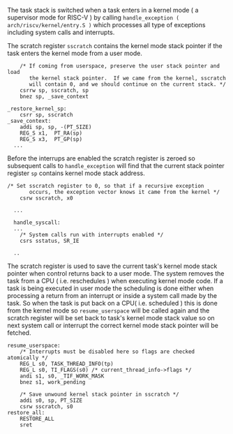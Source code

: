 
The task stack is switched when a task enters in a kernel mode ( a supervisor mode for RISC-V ) by calling ```handle_exception ( arch/riscv/kernel/entry.S )``` which processes all type of exceptions including system calls and interrupts.

The scratch register ```sscratch``` contains the kernel mode stack pointer if the task enters the kernel mode from a user mode.

```
	/* If coming from userspace, preserve the user stack pointer and load
	   the kernel stack pointer.  If we came from the kernel, sscratch
	   will contain 0, and we should continue on the current stack. */
	csrrw sp, sscratch, sp
	bnez sp, _save_context

_restore_kernel_sp:
	csrr sp, sscratch
_save_context:
	addi sp, sp, -(PT_SIZE)
	REG_S x1,  PT_RA(sp)
	REG_S x3,  PT_GP(sp)
  ...
```

Before the interrups are enabled the scratch register is zeroed so subsequent calls to ```handle_exception``` will find that the current stack pointer register ```sp``` contains kernel mode stack address.

```
/* Set sscratch register to 0, so that if a recursive exception
	   occurs, the exception vector knows it came from the kernel */
	csrw sscratch, x0
  
  ...
  
  handle_syscall:
  ...
	/* System calls run with interrupts enabled */
	csrs sstatus, SR_IE
  
  ..
```

The scratch register is used to save the current task's kernel mode stack pointer when control returns back to a user mode. The system removes the task from a CPU ( i.e. reschedules ) when executing kernel mode code. If a task is being executed in user mode the scheduling is done either when processing a return from an interrupt or inside a system call made by the task. So when the task is put back on a CPU( i.e. scheduled ) this is done from the kernel mode so ```resume_userspace``` will be called again and the scratch register will be set back to task's kernel mode stack value so on next system call or interrupt the correct kernel mode stack pointer will be fetched. 

```
resume_userspace:
	/* Interrupts must be disabled here so flags are checked atomically */
	REG_L s0, TASK_THREAD_INFO(tp)
	REG_L s0, TI_FLAGS(s0) /* current_thread_info->flags */
	andi s1, s0, _TIF_WORK_MASK
	bnez s1, work_pending

	/* Save unwound kernel stack pointer in sscratch */
	addi s0, sp, PT_SIZE
	csrw sscratch, s0
restore_all:
	RESTORE_ALL
	sret
```
